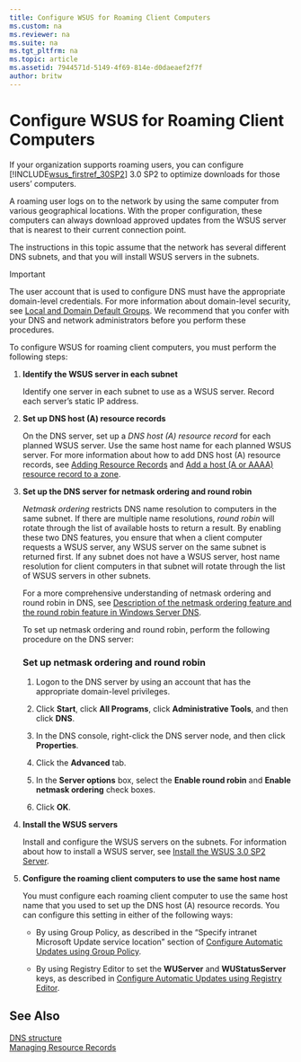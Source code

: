 ```yaml
---
title: Configure WSUS for Roaming Client Computers
ms.custom: na
ms.reviewer: na
ms.suite: na
ms.tgt_pltfrm: na
ms.topic: article
ms.assetid: 7944571d-5149-4f69-814e-d0daeaef2f7f
author: britw
---
```

# Configure WSUS for Roaming Client Computers
If your organization supports roaming users, you can configure [!INCLUDE[wsus_firstref_30SP2](../Token/wsus_firstref_30SP2_md.md)] 3.0 SP2 to optimize downloads for those users’ computers.  
  
A roaming user logs on to the network by using the same computer from various geographical locations. With the proper configuration, these computers can always download approved updates from the WSUS server that is nearest to their current connection point.  
  
The instructions in this topic assume that the network has several different DNS subnets, and that you will install WSUS servers in the subnets.  
  
> [!IMPORTANT]  
> The user account that is used to configure DNS must have the appropriate domain\-level credentials. For more information about domain\-level security, see [Local and Domain Default Groups](http://go.microsoft.com/fwlink/?LinkID=203239). We recommend that you confer with your DNS and network administrators before you perform these procedures.  
  
To configure WSUS for roaming client computers, you must perform the following steps:  
  
1.  **Identify the WSUS server in each subnet**  
  
    Identify one server in each subnet to use as a WSUS server. Record each server’s static IP address.  
  
2.  **Set up DNS host \(A\) resource records**  
  
    On the DNS server, set up a *DNS host \(A\) resource record* for each planned WSUS server. Use the same host name for each planned WSUS server. For more information about how to add DNS host \(A\) resource records, see [Adding Resource Records](http://go.microsoft.com/fwlink/?LinkID=203005) and [Add a host \(A or AAAA\) resource record to a zone](http://go.microsoft.com/fwlink/?LinkID=203006).  
  
3.  **Set up the DNS server for netmask ordering and round robin**  
  
    *Netmask ordering* restricts DNS name resolution to computers in the same subnet. If there are multiple name resolutions, *round robin* will rotate through the list of available hosts to return a result. By enabling these two DNS features, you ensure that when a client computer requests a WSUS server, any WSUS server on the same subnet is returned first. If any subnet does not have a WSUS server, host name resolution for client computers in that subnet will rotate through the list of WSUS servers in other subnets.  
  
    For a more comprehensive understanding of netmask ordering and round robin in DNS, see [Description of the netmask ordering feature and the round robin feature in Windows Server DNS](http://go.microsoft.com/fwlink/?LinkID=203242).  
  
    To set up netmask ordering and round robin, perform the following procedure on the DNS server:  
  
    ### Set up netmask ordering and round robin  
  
    1.  Logon to the DNS server by using an account that has the appropriate domain\-level privileges.  
  
    2.  Click **Start**, click **All Programs**, click **Administrative Tools**, and then click **DNS**.  
  
    3.  In the DNS console, right\-click the DNS server node, and then click **Properties**.  
  
    4.  Click the **Advanced** tab.  
  
    5.  In the **Server options** box, select the **Enable round robin** and **Enable netmask ordering** check boxes.  
  
    6.  Click **OK**.  
  
4.  **Install the WSUS servers**  
  
    Install and configure the WSUS servers on the subnets. For information about how to install a WSUS server, see [Install the WSUS 3.0 SP2 Server](assetId:///2cd2d2ac-47e8-461f-99bd-db6bd3af1dfc).  
  
5.  **Configure the roaming client computers to use the same host name**  
  
    You must configure each roaming client computer to use the same host name that you used to set up the DNS host \(A\) resource records. You can configure this setting in either of the following ways:  
  
    -   By using Group Policy, as described in the “Specify intranet Microsoft Update service location” section of [Configure Automatic Updates using Group Policy](../Topic/Configure-Automatic-Updates-using-Group-Policy.md).  
  
    -   By using Registry Editor to set the **WUServer** and **WUStatusServer** keys, as described in [Configure Automatic Updates using Registry Editor](../Topic/Configure-Automatic-Updates-using-Registry-Editor.md).  
  
## See Also  
[DNS structure](http://go.microsoft.com/fwlink/?LinkID=203237)  
[Managing Resource Records](http://go.microsoft.com/fwlink/?LinkID=203238)  
  
